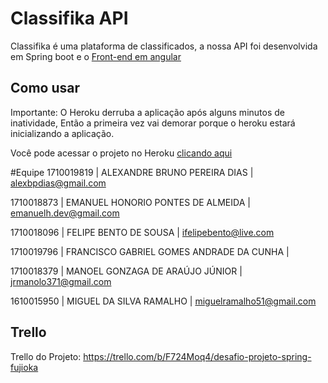 # Classifika API

Classifika é uma plataforma de classificados, a nossa API foi desenvolvida em Spring boot e o [Front-end em angular](https://github.com/emanuelhonorio/classifika-ui)

## Como usar

Importante: O Heroku derruba a aplicação após alguns minutos de inatividade, Então a primeira vez vai demorar porque o heroku estará inicializando a aplicação.

Você pode acessar o projeto no Heroku [clicando aqui](https://classifika-ui.herokuapp.com)

#Equipe
1710019819 | ALEXANDRE BRUNO PEREIRA DIAS | alexbpdias@gmail.com

1710018873 | EMANUEL HONORIO PONTES DE ALMEIDA | emanuelh.dev@gmail.com

1710018096 | FELIPE BENTO DE SOUSA | ifelipebento@live.com

1710019796 | FRANCISCO GABRIEL GOMES ANDRADE DA CUNHA | 

1710018379 | MANOEL GONZAGA DE ARAÚJO JÚNIOR | jrmanolo371@gmail.com

1610015950 | MIGUEL DA SILVA RAMALHO | miguelramalho51@gmail.com

## Trello
Trello do Projeto: https://trello.com/b/F724Moq4/desafio-projeto-spring-fujioka